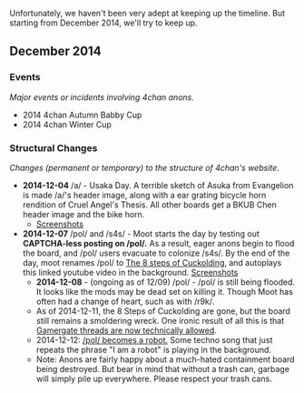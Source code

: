 Unfortunately, we haven't been very adept at keeping up the timeline. But starting from December 2014, we'll try to keep up.

## December 2014

### Events

*Major events or incidents involving 4chan anons.*

* 2014 4chan Autumn Babby Cup
* 2014 4chan Winter Cup

### Structural Changes

*Changes (permanent or temporary) to the structure of 4chan's website.*

* **2014-12-04** /a/ - Usaka Day. A terrible sketch of Asuka from Evangelion is made /a/'s header image, along with a ear grating bicycle horn rendition of Cruel Angel's Thesis. All other boards get a BKUB Chen header image and the bike horn. 
  * [Screenshots](http://imgur.com/a/UZyVs)
* **2014-12-07** /pol/ and /s4s/ - Moot starts the day by testing out **CAPTCHA-less posting on /pol/.** As a result, eager anons begin to flood the board, and /pol/ users evacuate to colonize /s4s/. By the end of the day, moot renames /pol/ to [The 8 steps of Cuckolding](https://www.youtube.com/watch?v=JPM6LKIaopk), and autoplays this linked youtube video in the background. [Screenshots](http://imgur.com/a/fWSSd)
  * **2014-12-08** - (ongoing as of 12/09) /pol/ - /pol/ is still being flooded. It looks like the mods may be dead set on killing it. Though Moot has often had a change of heart, such as with /r9k/.
  * As of 2014-12-11, the 8 Steps of Cuckolding are gone, but the board still remains a smoldering wreck. One ironic result of all this is that [Gamergate threads are now technically allowed](http://i.imgur.com/pZpPBIx.png).
  * 2014-12-12: [/pol/ becomes a robot.](http://i.imgur.com/TTA3PT5.png) Some techno song that just repeats the phrase "I am a robot" is playing in the background.
  * Note: Anons are fairly happy about a much-hated containment board being destroyed. But bear in mind that without a trash can, garbage will simply pile up everywhere. Please respect your trash cans.